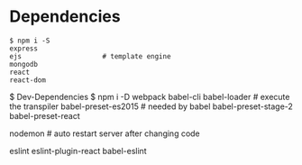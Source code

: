 # Dependencies
    $ npm i -S 
    express
    ejs                    # template engine
    mongodb
    react
    react-dom
    
$ Dev-Dependencies
   $ npm i -D
   webpack
   babel-cli
   babel-loader            # execute the transpiler
   babel-preset-es2015     # needed by babel
   babel-preset-stage-2
   babel-preset-react

   nodemon     # auto restart server after changing code

   eslint
   eslint-plugin-react
   babel-eslint
